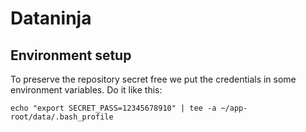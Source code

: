 Dataninja
=========

Environment setup
-----------------

To preserve the repository secret free we put the credentials in some environment variables. Do it like this:

    echo "export SECRET_PASS=12345678910" | tee -a ~/app-root/data/.bash_profile
